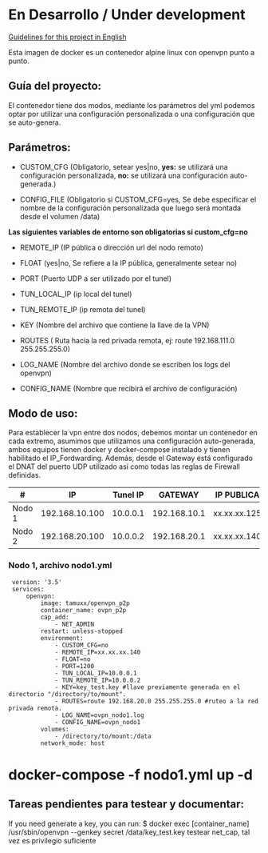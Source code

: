 # En Desarrollo / Under development

[Guidelines for this project in English](docs/README_en.md)

Esta imagen de docker es un contenedor alpine linux con openvpn punto a punto.

## Guía del proyecto:

El contenedor tiene dos modos, mediante los parámetros del yml podemos optar por utilizar una configuración personalizada o una configuración que se auto-genera.

## Parámetros:

- CUSTOM_CFG (Obligatorio, setear yes|no, **yes:** se utilizará una configuración personalizada, **no:** se utilizará una configuración auto-generada.)

- CONFIG_FILE (Obligatorio si CUSTOM_CFG=yes, Se debe especificar el nombre de la configuración personalizada que luego será montada desde el volumen /data)

**Las siguientes variables de entorno son obligatorias si custom_cfg=no**

- REMOTE_IP (IP pública o dirección url del nodo remoto)

- FLOAT (yes|no, Se refiere a la IP pública, generalmente setear no)

- PORT (Puerto UDP a ser utilizado por el tunel)

- TUN_LOCAL_IP (ip local del tunel)

- TUN_REMOTE_IP (ip remota del tunel)

- KEY (Nombre del archivo que contiene la llave de la VPN)

- ROUTES ( Ruta hacia la red privada remota, ej: route 192.168.111.0 255.255.255.0)

- LOG_NAME (Nombre del archivo donde se escriben los logs del openvpn)

- CONFIG_NAME (Nombre que recibirá el archivo de configuración)


## Modo de uso:
Para establecer la vpn entre dos nodos, debemos montar un contenedor en cada extremo, asumimos que utilizamos una configuración auto-generada, ambos equipos tienen docker y docker-compose instalado y tienen habilitado el IP_Fordwarding. Además, desde el Gateway está configurado el DNAT del puerto UDP utilizado así como todas las reglas de Firewall definidas.

|#| IP |Tunel IP|GATEWAY|IP PUBLICA|
|--|--|--|--|--|
|Nodo 1|192.168.10.100|10.0.0.1|192.168.10.1|xx.xx.xx.125|
|Nodo 2|192.168.20.100|10.0.0.2|192.168.20.1|xx.xx.xx.140|

### Nodo 1, archivo nodo1.yml
     version: '3.5'
     services:
         openvpn:
             image: tamuxx/openvpn_p2p
             container_name: ovpn_p2p
             cap_add:
                 - NET_ADMIN
             restart: unless-stopped
             environment:
                 - CUSTOM_CFG=no                 
                 - REMOTE_IP=xx.xx.xx.140 
                 - FLOAT=no 
                 - PORT=1200
                 - TUN_LOCAL_IP=10.0.0.1
                 - TUN_REMOTE_IP=10.0.0.2
                 - KEY=key_test.key #llave previamente generada en el directorio "/directory/to/mount".
                 - ROUTES=route 192.168.20.0 255.255.255.0 #ruteo a la red privada remota.
                 - LOG_NAME=ovpn_nodo1.log
                 - CONFIG_NAME=ovpn_nodo1
             volumes:
                 - /directory/to/mount:/data
             network_mode: host

# docker-compose -f nodo1.yml up -d





## Tareas pendientes para testear y documentar:
If you need generate a key, you can run: 
$ docker exec [container_name] /usr/sbin/openvpn --genkey secret /data/key_test.key
testear net_cap, tal vez es privilegio suficiente

